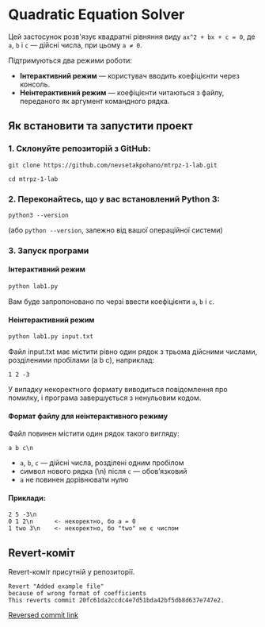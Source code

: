 # Quadratic Equation Solver

Цей застосунок розв'язує квадратні рівняння виду `ax^2 + bx + c = 0`, де `a`, `b` і `c` — дійсні числа, при цьому `a ≠ 0`.

Підтримуються два режими роботи:
- **Інтерактивний режим** — користувач вводить коефіцієнти через консоль.
- **Неінтерактивний режим** — коефіцієнти читаються з файлу, переданого як аргумент командного рядка.

## Як встановити та запустити проект

 ### 1. Склонуйте репозиторій з GitHub:
```
git clone https://github.com/nevsetakpohano/mtrpz-1-lab.git
```
```
cd mtrpz-1-lab
```
### 2. Переконайтесь, що у вас встановлений Python 3:
  ```
python3 --version
```
(або `python --version`, залежно від вашої операційної системи)

### 3. Запуск програми
  #### Інтерактивний режим
  
  ```bash
  python lab1.py
  ```
  Вам буде запропоновано по черзі ввести коефіцієнти `a`, `b` і `c`.
  
  #### Неінтерактивний режим
  ```bash
  python lab1.py input.txt
  ```
  Файл input.txt має містити рівно один рядок з трьома дійсними числами, розділеними пробілами (a b c), наприклад:
  
  ```
  1 2 -3
  
  ```
  У випадку некоректного формату виводиться повідомлення про помилку, і програма завершується з ненульовим кодом.
  
  #### Формат файлу для неінтерактивного режиму
  Файл повинен містити один рядок такого вигляду:
  
  ```
  a b c\n
  ```
  - `a`, `b`, `c` — дійсні числа, розділені одним пробілом
  - символ нового рядка (\n) після `c` — обов’язковий
  - `a` не повинен дорівнювати нулю
  
  #### Приклади:
  ```
  2 5 -3\n
  0 1 2\n      <- некоректно, бо a = 0
  1 two 3\n    <- некоректно, бо "two" не є числом
```
## Revert-коміт
Revert-коміт присутній у репозиторії.
```
Revert "Added example file"
because of wrong format of coefficients
This reverts commit 20fc61da2ccdc4e7d51bda42bf5db8d637e747e2.
```
[Reversed commit link](https://github.com/nevsetakpohano/mtrpz-1-lab/commit/463ac3d0ace6dcabc91a779a2f0b85ffb9e2eec2)

